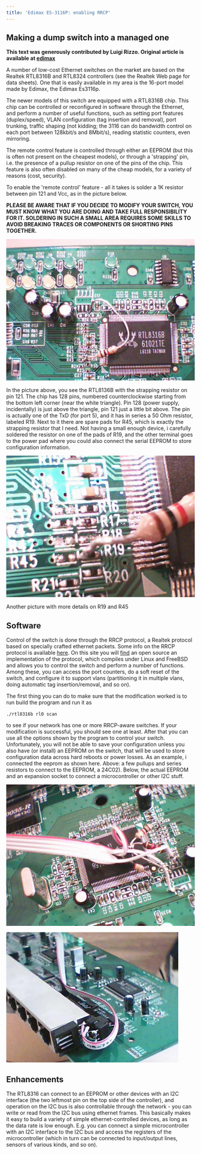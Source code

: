 ```yaml
---
title: 'Edimax ES-3116P: enabling RRCP'
---
```


## Making a dump switch into a managed one

**This text was generously contributed by Luigi Rizzo. Original article is available at
[edimax](http://info.iet.unipi.it/~luigi/FreeBSD/edimax/)**

A number of low-cost Ethernet switches on the market are based on the Realtek RTL8316B and RTL8324 controllers (see the
Realtek Web page for data sheets). One that is easily available in my area is the 16-port model made by Edimax, the
Edimax Es3116p.

The newer models of this switch are equipped with a RTL8316B chip. This chip can be controlled or reconfigured in
software through the Ethernet, and perform a number of useful functions, such as setting port features (duplex/speed),
VLAN configuration (tag insertion and removal), port trunking, traffic shaping (not kidding; the 3116 can do bandwidth
control on each port between 128kbit/s and 8Mbit/s), reading statistic counters, even mirroring.

The remote control feature is controlled through either an EEPROM (but this is often not present on the cheapest
models), or through a 'strapping' pin, i.e. the presence of a pullup resistor on one of the pins of the chip. This
feature is also often disabled on many of the cheap models, for a variety of reasons (cost, security).

To enable the 'remote control' feature - all it takes is solder a 1K resistor between pin 121 and Vcc, as in the picture
below.

**PLEASE BE AWARE THAT IF YOU DECIDE TO MODIFY YOUR SWITCH, YOU MUST KNOW WHAT YOU ARE DOING AND TAKE FULL
RESPONSIBILITY FOR IT. SOLDERING IN SUCH A SMALL AREA REQUIRES SOME SKILLS TO AVOID BREAKING TRACES OR COMPONENTS OR
SHORTING PINS TOGETHER.**

![Edimax ES-3116P PCB 1](../assets/images/edimax_ex3116p_pcb1.jpg)

In the picture above, you see the RTL8136B with the strapping resistor on pin 121. The chip has 128 pins, numbered
counterclockwise starting from the bottom left corner (near the white triangle). Pin 128 (power supply, incidentally) is
just above the triangle, pin 121 just a little bit above. The pin is actually one of the TxD (for port 5), and it has in
series a 50 Ohm resistor, labeled R19. Next to it there are spare pads for R45, which is exactly the strapping resistor
that I need. Not having a small enough device, i carefully soldered the resistor on one of the pads of R19, and the
other terminal goes to the power pad where you could also connect the serial EEPROM to store configuration information.

![Edimax ES-3116P PCB 2](../assets/images/edimax_ex3116p_pcb2.jpg)

Another picture with more details on R19 and R45

## Software

Control of the switch is done through the RRCP protocol, a Realtek protocol based on specially crafted ethernet packets.
Some info on the RRCP protocol is available [here][RRCP]. On this site you will [find][home] an open source an
implementation of the protocol, which compiles under Linux and FreeBSD and allows you to control the switch and perform
a number of functions. Among these, you can access the port counters, do a soft reset of the switch, and configure it to
support vlans (partitioning it in multiple vlans, doing automatic tag insertion/removal, and so on).

The first thing you can do to make sure that the modification worked is to run build the program and run it as

```shell
./rtl8316b rl0 scan
```

to see if your network has one or more RRCP-aware switches. If your modification is successful, you should see one at
least. After that you can use all the options shown by the program to control your switch. Unfortunately, you will not
be able to save your configuration unless you also have (or install) an EEPROM on the switch, that will be used to store
configuration data across hard reboots or power losses. As an example, i connected the eeprom as shown here. Above: a
few pullups and series resistors to connect to the EEPROM, a 24C02). Below, the actual EEPROM and an expansion socket to
connect a microcontroller or other I2C stuff.

![Edimax ES-3116P PCB 3](../assets/images/edimax_ex3116p_pcb3.jpg)

![Edimax ES-3116P PCB 4](../assets/images/edimax_ex3116p_pcb4.jpg)

## Enhancements

The RTL8316 can connect to an EEPROM or other devices with an I2C interface (the two leftmost pin on the top side of the
controller), and operation on the I2C bus is also controllable through the network - you can write or read from the I2C
bus using ethernet frames. This basically makes it easy to build a variety of simple ethernet-controlled devices, as
long as the data rate is low enough. E.g. you can connect a simple microcontroller with an I2C interface to the I2C bus
and access the registers of the microcontroller (which in turn can be connected to input/output lines, sensors of
various kinds, and so on).

[RRCP]: ../rrcp.md
[home]: ../index.md
